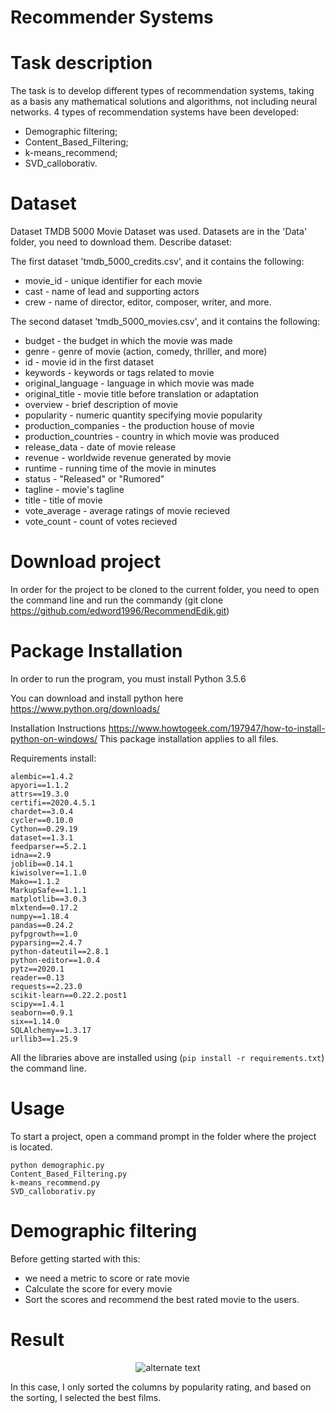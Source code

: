  # Recommender Systems

# Task description
The task is to develop different types of recommendation systems, taking as a basis any mathematical solutions and algorithms, not including neural networks.
4 types of recommendation systems have been developed:
 - Demographic filtering;
 - Content_Based_Filtering;
 - k-means_recommend;
 - SVD_calloborativ.
 # Dataset 
Dataset TMDB 5000 Movie Dataset was used. Datasets are in the 'Data' folder, you need to download them.
Describe dataset:

The first dataset 'tmdb_5000_credits.csv', and it contains the following:

- movie_id - unique identifier for each movie
- cast - name of lead and supporting actors
- crew - name of director, editor, composer, writer, and more.

The second dataset 'tmdb_5000_movies.csv', and it contains the following:

- budget - the budget in which the movie was made
- genre - genre of movie (action, comedy, thriller, and more)
- id - movie id in the first dataset
- keywords - keywords or tags related to movie
- original_language - language in which movie was made
- original_title - movie title before translation or adaptation
- overview - brief description of movie
- popularity - numeric quantity specifying movie popularity
- production_companies - the production house of movie
- production_countries - country in which movie was produced
- release_data - date of movie release
- revenue - worldwide revenue generated by movie
- runtime - running time of the movie in minutes
- status - "Released" or "Rumored"
- tagline - movie's tagline
- title - title of movie
- vote_average - average ratings of movie recieved
- vote_count - count of votes recieved

 # Download project
 In order for the project to be cloned to the current folder, you need to open the command line and run the commandу (git clone 
  https://github.com/edword1996/RecommendEdik.git)
  
  # Package Installation

In order to run the program, you must install Python 3.5.6

You can download and install python here https://www.python.org/downloads/

Installation Instructions https://www.howtogeek.com/197947/how-to-install-python-on-windows/
This package installation applies to all files.

Requirements install:
```
alembic==1.4.2
apyori==1.1.2
attrs==19.3.0
certifi==2020.4.5.1
chardet==3.0.4
cycler==0.10.0
Cython==0.29.19
dataset==1.3.1
feedparser==5.2.1
idna==2.9
joblib==0.14.1
kiwisolver==1.1.0
Mako==1.1.2
MarkupSafe==1.1.1
matplotlib==3.0.3
mlxtend==0.17.2
numpy==1.18.4
pandas==0.24.2
pyfpgrowth==1.0
pyparsing==2.4.7
python-dateutil==2.8.1
python-editor==1.0.4
pytz==2020.1
reader==0.13
requests==2.23.0
scikit-learn==0.22.2.post1
scipy==1.4.1
seaborn==0.9.1
six==1.14.0
SQLAlchemy==1.3.17
urllib3==1.25.9

```
All the libraries above are installed using (```pip install -r requirements.txt```) the command line.

# Usage
To start a project, open a command prompt in the folder where the project is located.
```
python demographic.py
Content_Based_Filtering.py
k-means_recommend.py
SVD_calloborativ.py
```

# Demographic filtering
Before getting started with this:

- we need a metric to score or rate movie
- Calculate the score for every movie
- Sort the scores and recommend the best rated movie to the users.
# Result
<p align="center"> 
    <img src="https://user-images.githubusercontent.com/54912523/83179638-f0456700-a12a-11ea-8499-f8a49b3d4b89.JPG" alt="alternate text">
 </p>
 
In this case, I only sorted the columns by popularity rating, and based on the sorting, I selected the best films.
